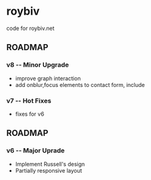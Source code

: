 roybiv
======

code for roybiv.net


ROADMAP 
-----------------------------


### v8 -- Minor Upgrade
 - improve graph interaction
 - add onblur,focus elements to contact form, include 


### v7 -- Hot Fixes
 - fixes for v6



ROADMAP 
-----------------------------

### v6 -- Major Uprade
 - Implement Russell's design
 - Partially responsive layout
